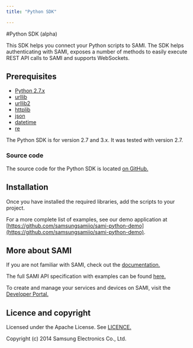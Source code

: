```yaml
---
title: "Python SDK"

---
```


#Python SDK (alpha)

This SDK helps you connect your Python scripts to SAMI. The SDK helps authenticating with SAMI, exposes a number of methods to easily execute REST API calls to SAMI and supports WebSockets.

## Prerequisites

- [Python 2.7.x](https://www.python.org/download/)
- [urllib](https://docs.python.org/2/library/urllib.html)
- [urllib2](https://docs.python.org/2/library/urllib2.html)
- [httplib](https://docs.python.org/2/library/httplib.html)
- [json](https://docs.python.org/2/library/json.html)
- [datetime](https://docs.python.org/2/library/datetime.html)
- [re](https://docs.python.org/2/library/re.html)

The Python SDK is for version 2.7 and 3.x. It was tested with version 2.7.

### Source code

The source code for the Python SDK is located [on GitHub.](https://github.com/samsungsamiio/sami-python)

## Installation

Once you have installed the required libraries, add the scripts to your project.

For a more complete list of examples, see our demo application at [https://github.com/samsungsamiio/sami-python-demo](https://github.com/samsungsamiio/sami-python-demo).

## More about SAMI

If you are not familiar with SAMI, check out the [documentation.](/sami/sami-documentation/)

The full SAMI API specification with examples can be found [here.](/sami/api-spec.html)

To create and manage your services and devices on SAMI, visit the [Developer Portal.](http://devportal.samsungsami.io)

## Licence and copyright

Licensed under the Apache License. See [LICENCE.](https://github.com/samsungsamiio/sami-python/blob/master/LICENSE)

Copyright (c) 2014 Samsung Electronics Co., Ltd.
